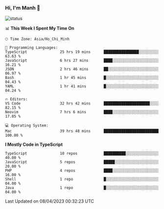 ### Hi, I'm Manh 👋

![status](https://badge.stateful.com/manhhn01/status.svg)

<!--START_SECTION:waka-->
📊 **This Week I Spent My Time On** 

```text
🕑︎ Time Zone: Asia/Ho_Chi_Minh

💬 Programming Languages: 
TypeScript               25 hrs 19 mins      ████████████████░░░░░░░░░   63.63 % 
JavaScript               6 hrs 27 mins       ████░░░░░░░░░░░░░░░░░░░░░   16.21 % 
JSON                     2 hrs 46 mins       ██░░░░░░░░░░░░░░░░░░░░░░░   06.97 % 
Bash                     1 hr 45 mins        █░░░░░░░░░░░░░░░░░░░░░░░░   04.43 % 
YAML                     1 hr 41 mins        █░░░░░░░░░░░░░░░░░░░░░░░░   04.24 % 

🔥 Editors: 
VS Code                  32 hrs 42 mins      █████████████████████░░░░   82.15 % 
Neovim                   7 hrs 6 mins        ████░░░░░░░░░░░░░░░░░░░░░   17.85 % 

💻 Operating System: 
Mac                      39 hrs 48 mins      █████████████████████████   100.00 % 
```

**I Mostly Code in TypeScript** 

```text
TypeScript               10 repos            ██████████░░░░░░░░░░░░░░░   40.00 % 
JavaScript               5 repos             █████░░░░░░░░░░░░░░░░░░░░   20.00 % 
PHP                      4 repos             ████░░░░░░░░░░░░░░░░░░░░░   16.00 % 
Shell                    1 repo              █░░░░░░░░░░░░░░░░░░░░░░░░   04.00 % 
Java                     1 repo              █░░░░░░░░░░░░░░░░░░░░░░░░   04.00 % 
```




 Last Updated on 08/04/2023 00:32:23 UTC
<!--END_SECTION:waka-->
